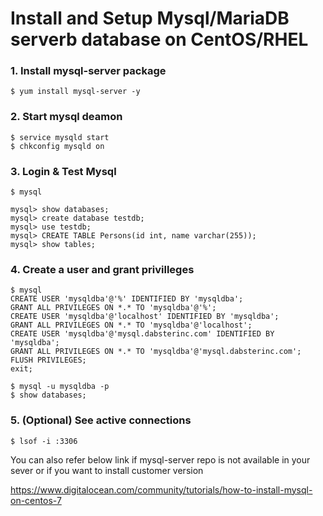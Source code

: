 # Install and Setup Mysql/MariaDB serverb database on CentOS/RHEL


### 1. Install mysql-server package
```
$ yum install mysql-server -y
```

### 2. Start mysql deamon
```
$ service mysqld start
$ chkconfig mysqld on
```

### 3. Login & Test Mysql
```
$ mysql

mysql> show databases;
mysql> create database testdb;
mysql> use testdb;
mysql> CREATE TABLE Persons(id int, name varchar(255));
mysql> show tables;
```

### 4. Create a user and grant privilleges
```
$ mysql
CREATE USER 'mysqldba'@'%' IDENTIFIED BY 'mysqldba';
GRANT ALL PRIVILEGES ON *.* TO 'mysqldba'@'%';
CREATE USER 'mysqldba'@'localhost' IDENTIFIED BY 'mysqldba';
GRANT ALL PRIVILEGES ON *.* TO 'mysqldba'@'localhost';
CREATE USER 'mysqldba'@'mysql.dabsterinc.com' IDENTIFIED BY 'mysqldba';
GRANT ALL PRIVILEGES ON *.* TO 'mysqldba'@'mysql.dabsterinc.com';
FLUSH PRIVILEGES;
exit;
```

```
$ mysql -u mysqldba -p
$ show databases;
```

### 5. (Optional) See active connections
```
$ lsof -i :3306
```

You can also refer below link if mysql-server repo is not available in your sever or if you want to install customer version

https://www.digitalocean.com/community/tutorials/how-to-install-mysql-on-centos-7

